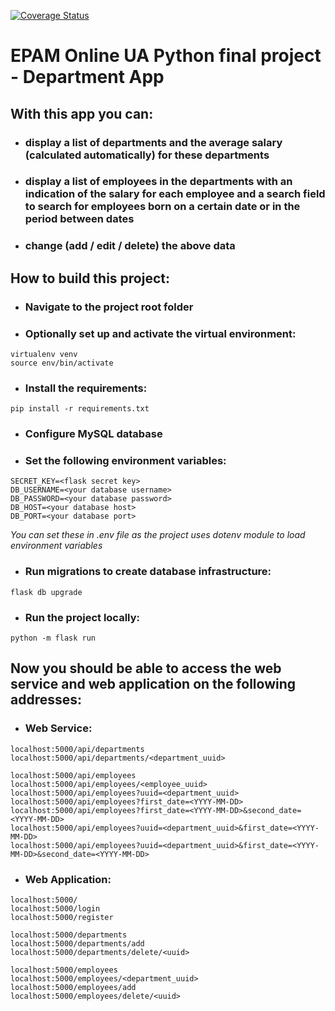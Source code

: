 [![Coverage Status](https://coveralls.io/repos/github/R0ixy/department_app/badge.svg?branch=main)](https://coveralls.io/github/R0ixy/department_app?branch=main)

# EPAM Online UA Python final project - Department App
## With this app you can:
- ### display a list of departments and the average salary (calculated automatically) for these departments
- ### display a list of employees in the departments with an indication of the salary for each employee and a search field to search for employees born on a certain date or in the period between dates
- ### change (add / edit / delete) the above data

## How to build this project:
- ### Navigate to the project root folder
- ### Optionally set up and activate the virtual environment:
```
virtualenv venv
source env/bin/activate
```

- ### Install the requirements:
```
pip install -r requirements.txt
```
- ### Configure MySQL database
- ### Set the following environment variables:
```
SECRET_KEY=<flask secret key>
DB_USERNAME=<your database username>
DB_PASSWORD=<your database password>
DB_HOST=<your database host>
DB_PORT=<your database port>
```
*You can set these in .env file as the project uses dotenv module to load 
environment variables*
- ### Run migrations to create database infrastructure:
```
flask db upgrade
```
- ### Run the project locally:
```
python -m flask run
```
## Now you should be able to access the web service and web application on the following addresses:

- ### Web Service:
```
localhost:5000/api/departments
localhost:5000/api/departments/<department_uuid>

localhost:5000/api/employees
localhost:5000/api/employees/<employee_uuid>
localhost:5000/api/employees?uuid=<department_uuid>
localhost:5000/api/employees?first_date=<YYYY-MM-DD>
localhost:5000/api/employees?first_date=<YYYY-MM-DD>&second_date=<YYYY-MM-DD>
localhost:5000/api/employees?uuid=<department_uuid>&first_date=<YYYY-MM-DD>
localhost:5000/api/employees?uuid=<department_uuid>&first_date=<YYYY-MM-DD>&second_date=<YYYY-MM-DD>
```
- ### Web Application:
```
localhost:5000/
localhost:5000/login
localhost:5000/register

localhost:5000/departments
localhost:5000/departments/add
localhost:5000/departments/delete/<uuid>

localhost:5000/employees
localhost:5000/employees/<department_uuid>
localhost:5000/employees/add
localhost:5000/employees/delete/<uuid>
